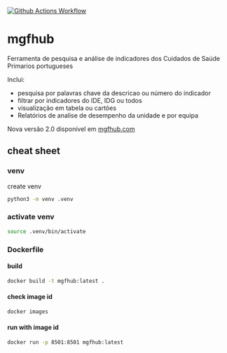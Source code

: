 [![Github Actions Workflow](https://github.com/DiogoCarapito/mgfhub/actions/workflows/main.yaml/badge.svg)](https://github.com/DiogoCarapito/mgfhub/actions/workflows/main.yaml)

# mgfhub
Ferramenta de pesquisa e análise de indicadores dos Cuidados de Saúde Primarios portugueses

Inclui:

- pesquisa por palavras chave da descricao ou número do indicador
- filtrar por indicadores do IDE, IDG ou todos
- visualização em tabela ou cartões
- Relatórios de analise de desempenho da unidade e por equipa

Nova versão 2.0 disponível em [mgfhub.com](mgfhub.com)

## cheat sheet

### venv
create venv
```bash
python3 -m venv .venv
```

### activate venv
```bash
source .venv/bin/activate
```

### Dockerfile

#### build
```bash
docker build -t mgfhub:latest .
````

#### check image id
```bash
docker images
````

#### run with image id
```bash
docker run -p 8501:8501 mgfhub:latest
````
